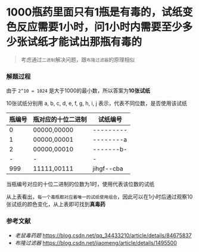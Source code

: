
# 1000瓶药里面只有1瓶是有毒的，试纸变色反应需要1小时，问1小时内需要至少多少张试纸才能试出那瓶有毒的

> 考虑通过`二进制`解决问题，跟`布隆过滤器`的原理相似

### 解题过程

由于 `2^10 = 1024` 是大于1000的最小数，所以答案为**10张试纸**

10张试纸分别用 a, b, c, d, e, f, g, h, i, j 表示，代表不同位数，是否使用该试纸

| 瓶编号 | 瓶对应的十位二进制|试纸编号|
|----|---|---|
|0|00000,00000|---------|
|1|00000,00001|--------a|
|2|00000,00010|-------b-|
|-|-|-|
|999|11111,00111|jihgf--cba|

当瓶编号对应的十位二进制的位数为1时，使用代表该位数的试纸

从上表看出，`每一个毒瓶都对应着唯一的试纸使用组合`，因此可以在1小时后通过观察10张试纸的颜色变化，从上表即可找到**真毒药**

### 参考文献

- *老鼠毒药题* https://blog.csdn.net/qq_34433210/article/details/84675837
- *布隆过滤器* https://blog.csdn.net/jiaomeng/article/details/1495500
